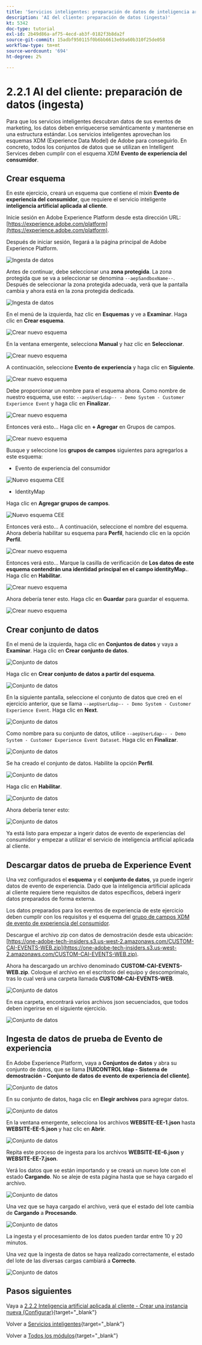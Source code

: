 ```yaml
---
title: 'Servicios inteligentes: preparación de datos de inteligencia artificial aplicada al cliente (ingesta)'
description: 'AI del cliente: preparación de datos (ingesta)'
kt: 5342
doc-type: tutorial
exl-id: 2b49d86a-af75-4ecd-ab3f-0182f3b8da2f
source-git-commit: 15adbf950115f0b6bb6613e69a60b310f25de058
workflow-type: tm+mt
source-wordcount: '694'
ht-degree: 2%

---
```


# 2.2.1 AI del cliente: preparación de datos (ingesta)

Para que los servicios inteligentes descubran datos de sus eventos de marketing, los datos deben enriquecerse semánticamente y mantenerse en una estructura estándar. Los servicios inteligentes aprovechan los esquemas XDM (Experience Data Model) de Adobe para conseguirlo.
En concreto, todos los conjuntos de datos que se utilizan en Intelligent Services deben cumplir con el esquema XDM **Evento de experiencia del consumidor**.

## Crear esquema

En este ejercicio, creará un esquema que contiene el mixin **Evento de experiencia del consumidor**, que requiere el servicio inteligente **inteligencia artificial aplicada al cliente**.

Inicie sesión en Adobe Experience Platform desde esta dirección URL: [https://experience.adobe.com/platform](https://experience.adobe.com/platform).

Después de iniciar sesión, llegará a la página principal de Adobe Experience Platform.

![Ingesta de datos](../../datacollection/dc1.2/images/home.png)

Antes de continuar, debe seleccionar una **zona protegida**. La zona protegida que se va a seleccionar se denomina ``--aepSandboxName--``. Después de seleccionar la zona protegida adecuada, verá que la pantalla cambia y ahora está en la zona protegida dedicada.

![Ingesta de datos](../../datacollection/dc1.2/images/sb1.png)

En el menú de la izquierda, haz clic en **Esquemas** y ve a **Examinar**. Haga clic en **Crear esquema**.

![Crear nuevo esquema](./images/createschemabutton.png)

En la ventana emergente, selecciona **Manual** y haz clic en **Seleccionar**.

![Crear nuevo esquema](./images/schmanual.png)

A continuación, seleccione **Evento de experiencia** y haga clic en **Siguiente**.

![Crear nuevo esquema](./images/xdmee.png)

Debe proporcionar un nombre para el esquema ahora. Como nombre de nuestro esquema, use esto: `--aepUserLdap-- - Demo System - Customer Experience Event` y haga clic en **Finalizar**.

![Crear nuevo esquema](./images/schname.png)

Entonces verá esto... Haga clic en **+ Agregar** en Grupos de campos.

![Crear nuevo esquema](./images/xdmee1.png)

Busque y seleccione los **grupos de campos** siguientes para agregarlos a este esquema:

- Evento de experiencia del consumidor

![Nuevo esquema CEE](./images/cee1.png)

- IdentityMap

Haga clic en **Agregar grupos de campos**.

![Nuevo esquema CEE](./images/cee2.png)

Entonces verá esto... A continuación, seleccione el nombre del esquema. Ahora debería habilitar su esquema para **Perfil**, haciendo clic en la opción **Perfil**.

![Crear nuevo esquema](./images/xdmee3.png)

Entonces verá esto... Marque la casilla de verificación de **Los datos de este esquema contendrán una identidad principal en el campo identityMap.**. Haga clic en **Habilitar**.

![Crear nuevo esquema](./images/xdmee4.png)

Ahora debería tener esto. Haga clic en **Guardar** para guardar el esquema.

![Crear nuevo esquema](./images/xdmee5.png)

## Crear conjunto de datos

En el menú de la izquierda, haga clic en **Conjuntos de datos** y vaya a **Examinar**. Haga clic en **Crear conjunto de datos**.

![Conjunto de datos](./images/createds.png)

Haga clic en **Crear conjunto de datos a partir del esquema**.

![Conjunto de datos](./images/createdatasetfromschema.png)

En la siguiente pantalla, seleccione el conjunto de datos que creó en el ejercicio anterior, que se llama `--aepUserLdap-- - Demo System - Customer Experience Event`. Haga clic en **Next**.

![Conjunto de datos](./images/createds1.png)

Como nombre para su conjunto de datos, utilice `--aepUserLdap-- - Demo System - Customer Experience Event Dataset`. Haga clic en **Finalizar**.

![Conjunto de datos](./images/createds2.png)

Se ha creado el conjunto de datos. Habilite la opción **Perfil**.

![Conjunto de datos](./images/createds3.png)

Haga clic en **Habilitar**.

![Conjunto de datos](./images/createds4.png)

Ahora debería tener esto:

![Conjunto de datos](./images/createds5.png)

Ya está listo para empezar a ingerir datos de evento de experiencias del consumidor y empezar a utilizar el servicio de inteligencia artificial aplicada al cliente.

## Descargar datos de prueba de Experience Event

Una vez configurados el **esquema** y el **conjunto de datos**, ya puede ingerir datos de evento de experiencia. Dado que la inteligencia artificial aplicada al cliente requiere tiene requisitos de datos específicos, deberá ingerir datos preparados de forma externa.

Los datos preparados para los eventos de experiencia de este ejercicio deben cumplir con los requisitos y el esquema del [grupo de campos XDM de evento de experiencia del consumidor](https://github.com/adobe/xdm/blob/797cf4930d5a80799a095256302675b1362c9a15/docs/reference/context/experienceevent-consumer.schema.md).

Descargue el archivo zip con datos de demostración desde esta ubicación: [https://one-adobe-tech-insiders.s3.us-west-2.amazonaws.com/CUSTOM-CAI-EVENTS-WEB.zip](https://one-adobe-tech-insiders.s3.us-west-2.amazonaws.com/CUSTOM-CAI-EVENTS-WEB.zip).

Ahora ha descargado un archivo denominado **CUSTOM-CAI-EVENTS-WEB.zip**. Coloque el archivo en el escritorio del equipo y descomprímalo, tras lo cual verá una carpeta llamada **CUSTOM-CAI-EVENTS-WEB**.

![Conjunto de datos](./images/ingest.png)

En esa carpeta, encontrará varios archivos json secuenciados, que todos deben ingerirse en el siguiente ejercicio.

![Conjunto de datos](./images/ingest1a.png)

## Ingesta de datos de prueba de Evento de experiencia

En Adobe Experience Platform, vaya a **Conjuntos de datos** y abra su conjunto de datos, que se llama **[!UICONTROL ldap - Sistema de demostración - Conjunto de datos de evento de experiencia del cliente]**.

![Conjunto de datos](./images/ingest1.png)

En su conjunto de datos, haga clic en **Elegir archivos** para agregar datos.

![Conjunto de datos](./images/ingest2.png)

En la ventana emergente, selecciona los archivos **WEBSITE-EE-1.json** hasta **WEBSITE-EE-5.json** y haz clic en **Abrir**.

![Conjunto de datos](./images/ingest3.png)

Repita este proceso de ingesta para los archivos **WEBSITE-EE-6.json** y **WEBSITE-EE-7.json**.

Verá los datos que se están importando y se creará un nuevo lote con el estado **Cargando**. No se aleje de esta página hasta que se haya cargado el archivo.

![Conjunto de datos](./images/ingest4.png)

Una vez que se haya cargado el archivo, verá que el estado del lote cambia de **Cargando** a **Procesando**.

![Conjunto de datos](./images/ingest5.png)

La ingesta y el procesamiento de los datos pueden tardar entre 10 y 20 minutos.

Una vez que la ingesta de datos se haya realizado correctamente, el estado del lote de las diversas cargas cambiará a **Correcto**.

![Conjunto de datos](./images/ingest7.png)

## Pasos siguientes

Vaya a [2.2.2 Inteligencia artificial aplicada al cliente - Crear una instancia nueva (Configurar)](./ex2.md){target="_blank"}

Volver a [Servicios inteligentes](./intelligent-services.md){target="_blank"}

Volver a [Todos los módulos](./../../../../overview.md){target="_blank"}
